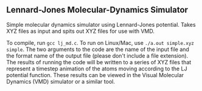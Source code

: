 ## Lennard-Jones Molecular-Dynamics Simulator
Simple molecular dynamics simulator using Lennard-Jones potential.  Takes XYZ files as input and spits out XYZ files for use with VMD.

To compile, run `gcc lj_md.c`.  To run on Linux/Mac, use `./a.out simple.xyz simple`.  The two arguments to the code are the name of the input file and the format name of the output file (please don't include a file extension).  The results of running the code will be written to a series of XYZ files that represent a timestep animation of the atoms moving according to the LJ potential function.  These results can be viewed in the Visual Molecular Dynamics (VMD) simulator or a similar tool.

